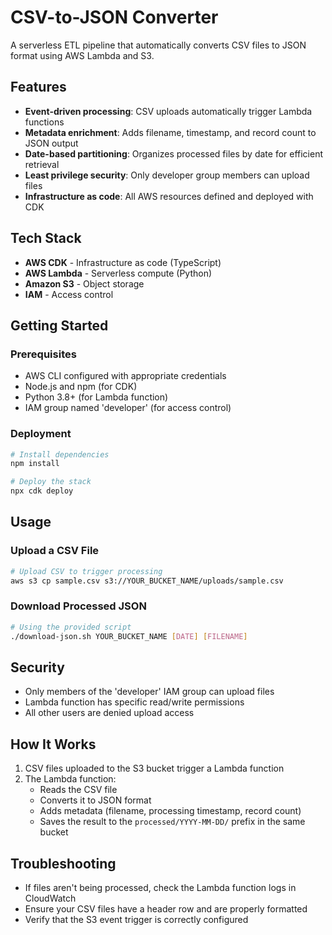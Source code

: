 # CSV-to-JSON Converter

A serverless ETL pipeline that automatically converts CSV files to JSON format using AWS Lambda and S3.

## Features

- **Event-driven processing**: CSV uploads automatically trigger Lambda functions
- **Metadata enrichment**: Adds filename, timestamp, and record count to JSON output
- **Date-based partitioning**: Organizes processed files by date for efficient retrieval
- **Least privilege security**: Only developer group members can upload files
- **Infrastructure as code**: All AWS resources defined and deployed with CDK

## Tech Stack

- **AWS CDK** - Infrastructure as code (TypeScript)
- **AWS Lambda** - Serverless compute (Python)
- **Amazon S3** - Object storage
- **IAM** - Access control

## Getting Started

### Prerequisites

- AWS CLI configured with appropriate credentials
- Node.js and npm (for CDK)
- Python 3.8+ (for Lambda function)
- IAM group named 'developer' (for access control)

### Deployment

```bash
# Install dependencies
npm install

# Deploy the stack
npx cdk deploy
```

## Usage

### Upload a CSV File

```bash
# Upload CSV to trigger processing
aws s3 cp sample.csv s3://YOUR_BUCKET_NAME/uploads/sample.csv
```

### Download Processed JSON

```bash
# Using the provided script
./download-json.sh YOUR_BUCKET_NAME [DATE] [FILENAME]
```

## Security

- Only members of the 'developer' IAM group can upload files
- Lambda function has specific read/write permissions
- All other users are denied upload access

## How It Works

1. CSV files uploaded to the S3 bucket trigger a Lambda function
2. The Lambda function:
   - Reads the CSV file
   - Converts it to JSON format
   - Adds metadata (filename, processing timestamp, record count)
   - Saves the result to the `processed/YYYY-MM-DD/` prefix in the same bucket

## Troubleshooting

- If files aren't being processed, check the Lambda function logs in CloudWatch
- Ensure your CSV files have a header row and are properly formatted
- Verify that the S3 event trigger is correctly configured
